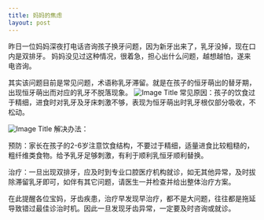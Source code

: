 ```yaml
---
title: 妈妈的焦虑
layout: post
---
```

昨日一位妈妈深夜打电话咨询孩子换牙问题，因为新牙出来了，乳牙没掉，现在口内是双排牙。
妈妈没见过这种情况，很着急，担心出什么问题，越想越怕，遂来电咨询。

其实该问题目前是常见问题，术语称乳牙滞留。就是在孩子的恒牙萌出的替牙期，出现恒牙萌出而对应的乳牙不脱落现象。
![Image Title](http://p3.pstatp.com/large/1af4000595251fc16bd4)
常见原因：孩子的饮食过于精细，进食时对乳牙及牙床刺激不够，表现为恒牙萌出时乳牙根仅部分吸收，不松动。

![Image Title](http://p0.so.qhimgs1.com/t01ecc1d991031d7b2a.jpg)
解决办法：

预防：家长在孩子的2-6岁注意饮食结构，不要过于精细，适量进食比较粗糙的，粗纤维类食物。给予乳牙足够刺激，有利于顺利乳恒牙顺利替换。

治疗：一旦出现双排牙，应及时到专业口腔医疗机构就诊，如无其他异常，及时拔除滞留乳牙即可，如伴有其它问题，请医生一并检查并给出整体治疗方案。

在此提醒各位宝妈，牙齿疾患，治疗早发现早治疗，都不是大问题，往往都是拖延导致错过最佳诊治时机。因此一旦发现牙齿异常，一定要及时咨询或就诊。